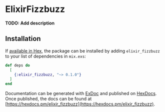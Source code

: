 # ElixirFizzbuzz

**TODO: Add description**

## Installation

If [available in Hex](https://hex.pm/docs/publish), the package can be installed
by adding `elixir_fizzbuzz` to your list of dependencies in `mix.exs`:

```elixir
def deps do
  [
    {:elixir_fizzbuzz, "~> 0.1.0"}
  ]
end
```

Documentation can be generated with [ExDoc](https://github.com/elixir-lang/ex_doc)
and published on [HexDocs](https://hexdocs.pm). Once published, the docs can
be found at [https://hexdocs.pm/elixir_fizzbuzz](https://hexdocs.pm/elixir_fizzbuzz).


